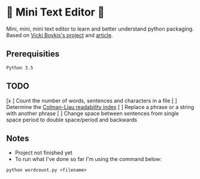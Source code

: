 # :pencil:  Mini Text Editor :pencil:

Mini, mini, mini  text editor to learn and better understand python packaging. Based on [Vicki Boykis's project](https://github.com/veekaybee/textedit) and [article](http://veekaybee.github.io/2017/09/26/python-packaging/).

## Prerequisities
```
Python 3.5
```

## TODO

[x ] Count the number of words, sentences and characters in a file
[ ] Determine the [Colman-Liau readability index](https://readable.io/content/the-coleman-liau-index/)
[ ] Replace a phrase or a string with another phrase
[ ] Change space between sentences from single space period to double space/period and backwards

## Notes

* Project not finished yet
* To run what I've done so far I'm using the  command below:
```
python wordcount.py <filename>
```

